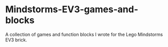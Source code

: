 # Mindstorms-EV3-games-and-blocks
A collection of games and function blocks I wrote for the Lego Mindstorms EV3 brick.
